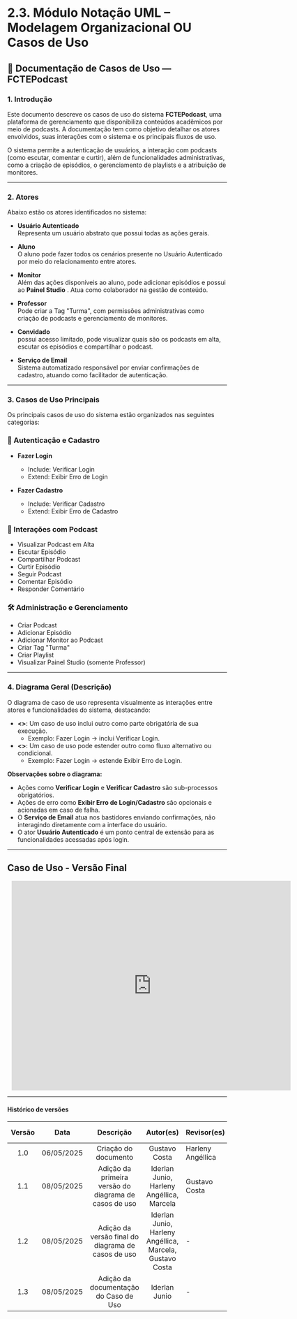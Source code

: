 # 2.3. Módulo Notação UML – Modelagem Organizacional OU Casos de Uso


## 📘 Documentação de Casos de Uso — FCTEPodcast

### 1. Introdução

Este documento descreve os casos de uso do sistema **FCTEPodcast**, uma plataforma de gerenciamento que disponibiliza conteúdos acadêmicos por meio de podcasts. A documentação tem como objetivo detalhar os atores envolvidos, suas interações com o sistema e os principais fluxos de uso.

O sistema permite a autenticação de usuários, a interação com podcasts (como escutar, comentar e curtir), além de funcionalidades administrativas, como a criação de episódios, o gerenciamento de playlists e a atribuição de monitores.

---

### 2. Atores

Abaixo estão os atores identificados no sistema:

- **Usuário Autenticado**  
  Representa um usuário abstrato que possui todas as ações gerais.

- **Aluno**  
  O aluno pode fazer todos os cenários presente no Usuário Autenticado por meio do relacionamento entre atores.

- **Monitor**  
  Além das ações disponíveis ao aluno, pode adicionar episódios e possui ao **Painel Studio** . Atua como colaborador na gestão de conteúdo.

- **Professor**  
  Pode criar a Tag "Turma", com permissões administrativas como criação de podcasts e gerenciamento de monitores.

- **Convidado**  
  possui acesso limitado, pode visualizar quais são os podcasts em alta, escutar os episódios e compartilhar o podcast.

- **Serviço de Email**  
  Sistema automatizado responsável por enviar confirmações de cadastro, atuando como facilitador de autenticação.

---

### 3. Casos de Uso Principais

Os principais casos de uso do sistema estão organizados nas seguintes categorias:

### 🔐 Autenticação e Cadastro

- **Fazer Login**
  - Include: Verificar Login
  - Extend: Exibir Erro de Login

- **Fazer Cadastro**
  - Include: Verificar Cadastro
  - Extend: Exibir Erro de Cadastro

### 📱 Interações com Podcast

- Visualizar Podcast em Alta
- Escutar Episódio
- Compartilhar Podcast
- Curtir Episódio
- Seguir Podcast
- Comentar Episódio
- Responder Comentário

### 🛠️ Administração e Gerenciamento

- Criar Podcast
- Adicionar Episódio
- Adicionar Monitor ao Podcast
- Criar Tag "Turma"
- Criar Playlist
- Visualizar Painel Studio (somente Professor)

---

### 4. Diagrama Geral (Descrição)

O diagrama de caso de uso representa visualmente as interações entre atores e funcionalidades do sistema, destacando:

- **<<include>>**: Um caso de uso inclui outro como parte obrigatória de sua execução.
  - Exemplo: Fazer Login → inclui Verificar Login.
- **<<extend>>**: Um caso de uso pode estender outro como fluxo alternativo ou condicional.
  - Exemplo: Fazer Login → estende Exibir Erro de Login.

**Observações sobre o diagrama:**

- Ações como **Verificar Login** e **Verificar Cadastro** são sub-processos obrigatórios.
- Ações de erro como **Exibir Erro de Login/Cadastro** são opcionais e acionadas em caso de falha.
- O **Serviço de Email** atua nos bastidores enviando confirmações, não interagindo diretamente com a interface do usuário.
- O ator **Usuário Autenticado** é um ponto central de extensão para as funcionalidades acessadas após login.

---


## Caso de Uso - Versão Final
<div style="width: 640px; height: 480px; margin: 10px; position: relative;"><iframe allowfullscreen frameborder="0" style="width:640px; height:480px" src="https://lucid.app/documents/embedded/05563167-0918-46ca-9da0-fab68ed9a4c3" id="fVQdzuLR1J3x"></iframe></div>


---

#### Histórico de versões 

| Versão |    Data    |        Descrição         |    Autor(es)    |  Revisor(es)     |  Detalhes da Revisão  |  
| :----: | :--------: | :----------------------: | :-------------: | :----------------| :---------------------|
|  1.0   | 06/05/2025 |   Criação do documento   | Gustavo Costa | Harleny Angéllica  | Versionamento revisado|
|  1.1   | 08/05/2025 |   Adição da primeira versão do diagrama de casos de uso   | Iderlan Junio, Harleny Angéllica, Marcela | Gustavo Costa | Diagrama revisado com adição de novo ator abstrato|
|  1.2   | 08/05/2025 |   Adição da versão final do diagrama de casos de uso   | Iderlan Junio, Harleny Angéllica, Marcela, Gustavo Costa | - | - |
|  1.3   | 08/05/2025 |   Adição da documentação do Caso de Uso   | Iderlan Junio | - | - |

